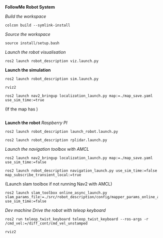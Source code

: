 **FollowMe Robot System**

*Build the workspace*
```
colcon build --symlink-install
```
*Source the workspace*
```
source install/setup.bash
```

*Launch the robot visualisation*
```
ros2 launch robot_description viz.launch.py
```
**Launch the simulation**
```
ros2 launch robot_description sim.launch.py
```
```
rviz2
```
```
ros2 launch nav2_bringup localization_launch.py map:=./map_save.yaml use_sim_time:=true
```
(If the map has )
```

```
**Launch the robot**
*Raspberry PI*
```
ros2 launch robot_description launch_robot.launch.py
```
```
ros2 launch robot_description rplidar.launch.py
```
*Launch the navigation toolbox with AMCL*
```
ros2 launch nav2_bringup localization_launch.py map:=./map_save.yaml use_sim_time:=false
```
```
ros2 launch robot_description navigation_launch.py use_sim_time:=false map_subscribe_transient_local:=true
```
(Launch slam toolbox if not running Nav2 with AMCL)
```
ros2 launch slam_toolbox online_async_launch.py slam_params_file:=./src/robot_description/config/mapper_params_online_async.yaml use_sim_time:=false
```
*Dev machine*
*Drive the robot with teleop keyboard*
```
ros2 run teleop_twist_keyboard teleop_twist_keyboard --ros-args -r /cmd_vel:=/diff_cont/cmd_vel_unstamped
```
```
rviz2
```
```

```
